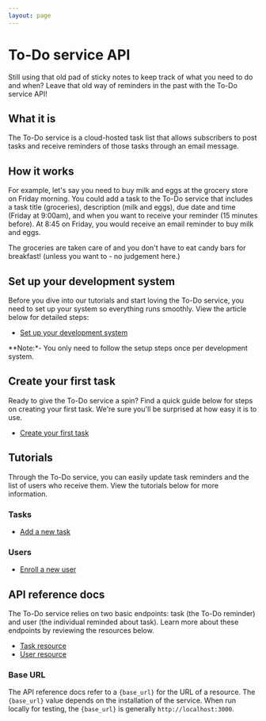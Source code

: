 ```yaml
---
layout: page
---
```


# To-Do service API

Still using that old pad of sticky notes to keep track of what you need to do and when? Leave that old way of reminders in the past with the To-Do service API!

## What it is

The To-Do service is a cloud-hosted task list that allows
subscribers to post tasks and receive reminders of those tasks through an email message.

## How it works

For example, let's say you need to buy milk and eggs at the grocery store on Friday morning. You could add a task to the To-Do service that includes a task title (groceries), description (milk and eggs), due date and time (Friday at 9:00am), and when you want to receive your reminder (15 minutes before). At 8:45 on Friday, you would receive an email reminder to buy milk and eggs.

The groceries are taken care of and you don't have to eat candy bars for breakfast!
(unless you want to - no judgement here.)

## Set up your development system

Before you dive into our tutorials and start loving the To-Do service, you need to set up your system so everything runs smoothly. View the article below for detailed steps:

- [Set up your development system](before-you-start-a-tutorial.md)

**Note:*- You only need to follow the setup steps once per development system.

## Create your first task

Ready to give the To-Do service a spin? Find a quick guide below for steps on creating your first task.
We're sure you'll be surprised at how easy it is to use.

- [Create your first task](tutorials/create_first_task_CT.md)

## Tutorials

Through the To-Do service, you can easily update task reminders and the list
of users who receive them. View the tutorials below for more information.

### Tasks

- [Add a new task](tutorials/add-a-new-task.md)

### Users

- [Enroll a new user](tutorials/enroll-a-new-user.md)

## API reference docs

The To-Do service relies on two basic endpoints: task (the To-Do reminder)
and user (the individual reminded about task). Learn more about these endpoints by reviewing the resources below.

- [Task resource](api/task.md)
- [User resource](api/user.md)

### Base URL

The API reference docs refer to a `{base_url}` for the URL of a resource.
The `{base_url}` value depends on the installation of the service. When run locally for testing, the `{base_url}` is
generally `http://localhost:3000`.

